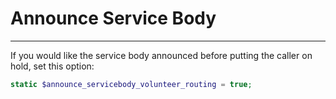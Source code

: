 # Announce Service Body
---

If you would like the service body announced before putting the caller on hold, set this option:

```php
static $announce_servicebody_volunteer_routing = true;
```
